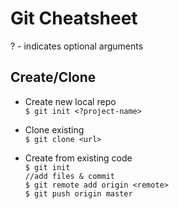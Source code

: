 # Git Cheatsheet

? - indicates optional arguments

## Create/Clone

- Create new local repo<br>
`$ git init <?project-name>`

- Clone existing <br>
`$ git clone <url>` 

- Create from existing code <br>
`$ git init` <br>
`//add files & commit` <br>
`$ git remote add origin <remote>` <br>
`$ git push origin master` <br>
